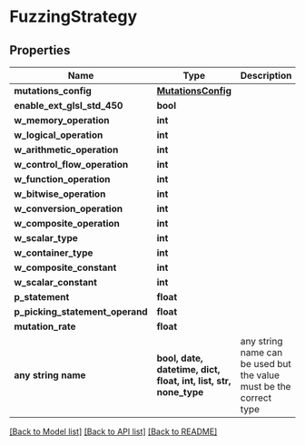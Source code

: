 # FuzzingStrategy


## Properties
Name | Type | Description | Notes
------------ | ------------- | ------------- | -------------
**mutations_config** | [**MutationsConfig**](MutationsConfig.md) |  | 
**enable_ext_glsl_std_450** | **bool** |  | 
**w_memory_operation** | **int** |  | 
**w_logical_operation** | **int** |  | 
**w_arithmetic_operation** | **int** |  | 
**w_control_flow_operation** | **int** |  | 
**w_function_operation** | **int** |  | 
**w_bitwise_operation** | **int** |  | 
**w_conversion_operation** | **int** |  | 
**w_composite_operation** | **int** |  | 
**w_scalar_type** | **int** |  | 
**w_container_type** | **int** |  | 
**w_composite_constant** | **int** |  | 
**w_scalar_constant** | **int** |  | 
**p_statement** | **float** |  | 
**p_picking_statement_operand** | **float** |  | 
**mutation_rate** | **float** |  | 
**any string name** | **bool, date, datetime, dict, float, int, list, str, none_type** | any string name can be used but the value must be the correct type | [optional]

[[Back to Model list]](../README.md#documentation-for-models) [[Back to API list]](../README.md#documentation-for-api-endpoints) [[Back to README]](../README.md)


